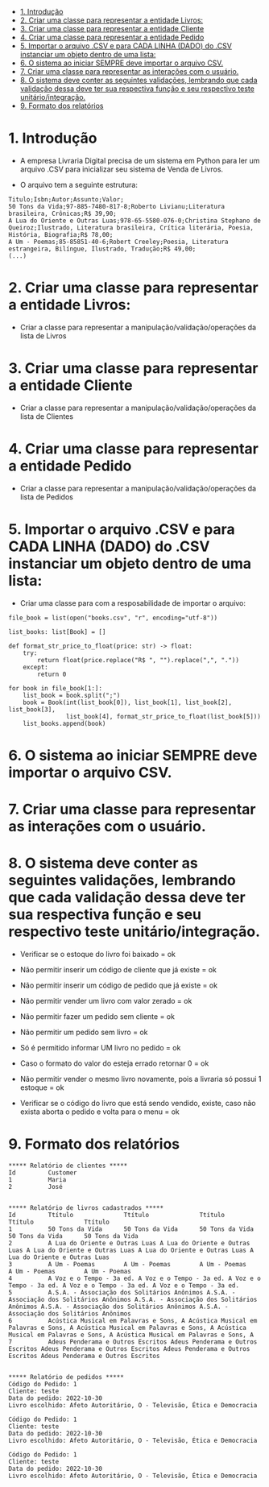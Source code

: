 - [1. Introdução](#1-introdução)
- [2. Criar uma classe para representar a entidade Livros:](#2-criar-uma-classe-para-representar-a-entidade-livros)
- [3. Criar uma classe para representar a entidade Cliente](#3-criar-uma-classe-para-representar-a-entidade-cliente)
- [4. Criar uma classe para representar a entidade Pedido](#4-criar-uma-classe-para-representar-a-entidade-pedido)
- [5. Importar o arquivo .CSV e para CADA LINHA (DADO) do .CSV instanciar um objeto dentro de uma lista:](#5-importar-o-arquivo-csv-e-para-cada-linha-dado-do-csv-instanciar-um-objeto-dentro-de-uma-lista)
- [6. O sistema ao iniciar SEMPRE deve importar o arquivo CSV.](#6-o-sistema-ao-iniciar-sempre-deve-importar-o-arquivo-csv)
- [7. Criar uma classe para representar as interações com o usuário.](#7-criar-uma-classe-para-representar-as-interações-com-o-usuário)
- [8. O sistema deve conter as seguintes validações, lembrando que cada validação dessa deve ter sua respectiva função e seu respectivo teste unitário/integração.](#8-o-sistema-deve-conter-as-seguintes-validações-lembrando-que-cada-validação-dessa-deve-ter-sua-respectiva-função-e-seu-respectivo-teste-unitáriointegração)
- [9. Formato dos relatórios](#9-formato-dos-relatórios)

# 1. Introdução

- A empresa Livraria Digital precisa de um sistema em Python para ler um arquivo .CSV para inicializar seu sistema de Venda de Livros.

- O arquivo tem a seguinte estrutura:

```
Titulo;Isbn;Autor;Assunto;Valor;
50 Tons da Vida;97-885-7480-817-8;Roberto Livianu;Literatura brasileira, Crônicas;R$ 39,90;
A Lua do Oriente e Outras Luas;978-65-5580-076-0;Christina Stephano de Queiroz;Ilustrado, Literatura brasileira, Crítica literária, Poesia, História, Biografia;R$ 78,00;
A Um - Poemas;85-85851-40-6;Robert Creeley;Poesia, Literatura estrangeira, Bilíngue, Ilustrado, Tradução;R$ 49,00;
(...)
```

# 2. Criar uma classe para representar a entidade Livros:

- Criar a classe para representar a manipulação/validação/operações da lista de Livros

# 3. Criar uma classe para representar a entidade Cliente

- Criar a classe para representar a manipulação/validação/operações da lista de Clientes

# 4. Criar uma classe para representar a entidade Pedido

- Criar a classe para representar a manipulação/validação/operações da lista de Pedidos

# 5. Importar o arquivo .CSV e para CADA LINHA (DADO) do .CSV instanciar um objeto dentro de uma lista:

- Criar uma classe para com a resposabilidade de importar o arquivo:

```
file_book = list(open("books.csv", "r", encoding="utf-8"))

list_books: list[Book] = []

def format_str_price_to_float(price: str) -> float:
    try:
        return float(price.replace("R$ ", "").replace(",", "."))
    except:
        return 0

for book in file_book[1:]:
    list_book = book.split(";")
    book = Book(int(list_book[0]), list_book[1], list_book[2], list_book[3],
                list_book[4], format_str_price_to_float(list_book[5]))
    list_books.append(book)
```

# 6. O sistema ao iniciar SEMPRE deve importar o arquivo CSV.

# 7. Criar uma classe para representar as interações com o usuário.

# 8. O sistema deve conter as seguintes validações, lembrando que cada validação dessa deve ter sua respectiva função e seu respectivo teste unitário/integração.



- Verificar se o estoque do livro foi baixado =  ok

- Não permitir inserir um código de cliente que já existe =  ok

- Não permitir inserir um código de pedido que já existe =  ok

- Não permitir vender um livro com valor zerado = ok

- Não permitir fazer um pedido sem cliente = ok

- Não permitir um pedido sem livro = ok

- Só é permitido informar UM livro no pedido =  ok

- Caso o formato do valor do esteja errado retornar 0 = ok

- Não permitir vender o mesmo livro novamente, pois a livraria só possui 1 estoque = ok

- Verificar se o código do livro que está sendo vendido, existe, caso não exista aborta o pedido e volta para o menu = ok


# 9. Formato dos relatórios

```
***** Relatório de clientes *****
Id         Customer
1          Maria
2          José


***** Relatório de livros cadastrados *****
Id         Ttítulo              Ttítulo              Ttítulo              Ttítulo              Ttítulo
1          50 Tons da Vida      50 Tons da Vida      50 Tons da Vida      50 Tons da Vida      50 Tons da Vida
2          A Lua do Oriente e Outras Luas A Lua do Oriente e Outras Luas A Lua do Oriente e Outras Luas A Lua do Oriente e Outras Luas A Lua do Oriente e Outras Luas
3          A Um - Poemas        A Um - Poemas        A Um - Poemas        A Um - Poemas        A Um - Poemas
4          A Voz e o Tempo - 3a ed. A Voz e o Tempo - 3a ed. A Voz e o Tempo - 3a ed. A Voz e o Tempo - 3a ed. A Voz e o Tempo - 3a ed.
5          A.S.A. - Associação dos Solitários Anônimos A.S.A. - Associação dos Solitários Anônimos A.S.A. - Associação dos Solitários Anônimos A.S.A. - Associação dos Solitários Anônimos A.S.A. - Associação dos Solitários Anônimos
6          Acústica Musical em Palavras e Sons, A Acústica Musical em Palavras e Sons, A Acústica Musical em Palavras e Sons, A Acústica Musical em Palavras e Sons, A Acústica Musical em Palavras e Sons, A
7          Adeus Penderama e Outros Escritos Adeus Penderama e Outros Escritos Adeus Penderama e Outros Escritos Adeus Penderama e Outros Escritos Adeus Penderama e Outros Escritos


***** Relatório de pedidos *****
Código do Pedido: 1
Cliente: teste
Data do pedido: 2022-10-30
Livro escolhido: Afeto Autoritário, O - Televisão, Ética e Democracia

Código do Pedido: 1
Cliente: teste
Data do pedido: 2022-10-30
Livro escolhido: Afeto Autoritário, O - Televisão, Ética e Democracia

Código do Pedido: 1
Cliente: teste
Data do pedido: 2022-10-30
Livro escolhido: Afeto Autoritário, O - Televisão, Ética e Democracia
```